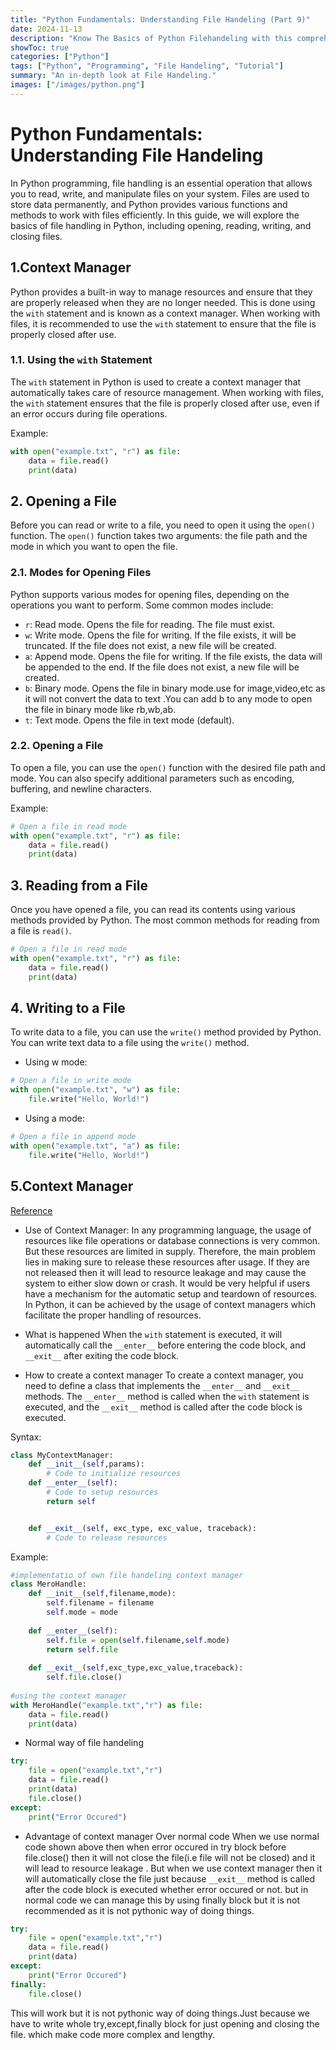 ```yaml
---
title: "Python Fundamentals: Understanding File Handeling (Part 9)"
date: 2024-11-13
description: "Know The Basics of Python Filehandeling with this comprehensive guide, part of our series on Python programming."
showToc: true
categories: ["Python"]
tags: ["Python", "Programming", "File Handeling", "Tutorial"]
summary: "An in-depth look at File Handeling."
images: ["/images/python.png"]
---
```



# Python Fundamentals: Understanding File Handeling
In Python programming, file handling is an essential operation that allows you to read, write, and manipulate files on your system. Files are used to store data permanently, and Python provides various functions and methods to work with files efficiently. In this guide, we will explore the basics of file handling in Python, including opening, reading, writing, and closing files.

## 1.Context Manager
Python provides a built-in way to manage resources and ensure that they are properly released when they are no longer needed. This is done using the `with` statement and is known as a context manager. When working with files, it is recommended to use the `with` statement to ensure that the file is properly closed after use.

### 1.1. Using the `with` Statement
The `with` statement in Python is used to create a context manager that automatically takes care of resource management. When working with files, the `with` statement ensures that the file is properly closed after use, even if an error occurs during file operations.

Example:
```python
with open("example.txt", "r") as file:
    data = file.read()
    print(data)
```

## 2. Opening a File
Before you can read or write to a file, you need to open it using the `open()` function. The `open()` function takes two arguments: the file path and the mode in which you want to open the file.

### 2.1. Modes for Opening Files
Python supports various modes for opening files, depending on the operations you want to perform. Some common modes include:
- `r`: Read mode. Opens the file for reading. The file must exist.
- `w`: Write mode. Opens the file for writing. If the file exists, it will be truncated. If the file does not exist, a new file will be created.
- `a`: Append mode. Opens the file for writing. If the file exists, the data will be appended to the end. If the file does not exist, a new file will be created.
- `b`: Binary mode. Opens the file in binary mode.use for image,video,etc as it will not convert the data to text .You can add b to any mode to open the file in binary mode like rb,wb,ab.
- `t`: Text mode. Opens the file in text mode (default).

### 2.2. Opening a File
To open a file, you can use the `open()` function with the desired file path and mode. You can also specify additional parameters such as encoding, buffering, and newline characters.

Example:
```python
# Open a file in read mode
with open("example.txt", "r") as file:
    data = file.read()
    print(data)
```

## 3. Reading from a File
Once you have opened a file, you can read its contents using various methods provided by Python. The most common methods for reading from a file is `read()`.
```python
# Open a file in read mode
with open("example.txt", "r") as file:
    data = file.read()
    print(data)
```

## 4. Writing to a File
To write data to a file, you can use the `write()` method provided by Python. You can write text data to a file using the `write()` method.

- Using w mode:
```python
# Open a file in write mode
with open("example.txt", "w") as file:
    file.write("Hello, World!")
```

- Using a mode:
```python
# Open a file in append mode
with open("example.txt", "a") as file:
    file.write("Hello, World!")
```

## 5.Context Manager

[Reference](https://www.freecodecamp.org/news/context-managers-in-python/)


- Use of Context Manager:
In any programming language, the usage of resources like file operations or database connections is very common. But these resources are limited in supply. Therefore, the main problem lies in making sure to release these resources after usage. If they are not released then it will lead to resource leakage and may cause the system to either slow down or crash. It would be very helpful if users have a mechanism for the automatic setup and teardown of resources. In Python, it can be achieved by the usage of context managers which facilitate the proper handling of resources. 



- What is happened
When the `with` statement is executed, it will automatically call the `__enter__` before entering the code block, and `__exit__` after exiting the code block.

- How to create a context manager
To create a context manager, you need to define a class that implements the `__enter__` and `__exit__` methods. The `__enter__` method is called when the `with` statement is executed, and the `__exit__` method is called after the code block is executed.

Syntax:
```python
class MyContextManager:
    def __init__(self,params):
        # Code to initialize resources
    def __enter__(self):
        # Code to setup resources
        return self


    def __exit__(self, exc_type, exc_value, traceback):
        # Code to release resources
```


Example:
```python
#implementatio of own file handeling context manager
class MeroHandle:
    def __init__(self,filename,mode):
        self.filename = filename
        self.mode = mode
    
    def __enter__(self):
        self.file = open(self.filename,self.mode)
        return self.file
    
    def __exit__(self,exc_type,exc_value,traceback):
        self.file.close()
    
#using the context manager
with MeroHandle("example.txt","r") as file:
    data = file.read()
    print(data)
```

- Normal way of file handeling
```python
try:
    file = open("example.txt","r")
    data = file.read()
    print(data)
    file.close()
except:
    print("Error Occured")
```

- Advantage of context manager Over normal code
When we use normal code shown above then when error occured in try block before file.close() then it will not close the file(i.e file will not be closed) and it will lead to resource leakage .
But when we use context manager then it will automatically close the file just because `__exit__` method is called after the code block is executed whether error occured or not.
but in normal code we can manage this by using finally block but it is not recommended as it is not pythonic way of doing things.

``` python
try:
    file = open("example.txt","r")
    data = file.read()
    print(data)
except:
    print("Error Occured")
finally:
    file.close()
```
This will work but it is not pythonic way of doing things.Just because we have to write whole try,except,finally block for just opening and closing the file. which make code more complex and lengthy.